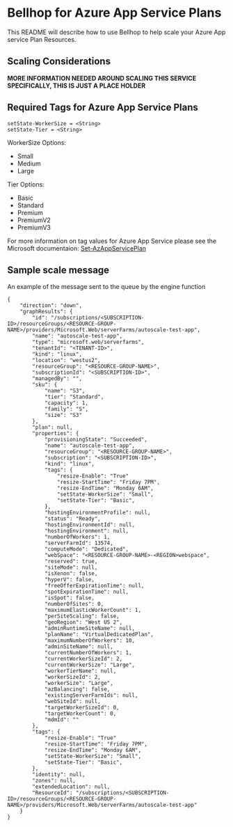 # Bellhop for Azure App Service Plans
This README will describe how to use Bellhop to help scale your Azure App service Plan Resources.

## Scaling Considerations
**MORE INFORMATION NEEDED AROUND SCALING THIS SERVICE SPECIFICALLY, THIS IS JUST A PLACE HOLDER**

## Required Tags for Azure App Service Plans
```
setState-WorkerSize = <String>
setState-Tier = <String>
```

WorkerSize Options:
- Small
- Medium
- Large

Tier Options:
- Basic
- Standard
- Premium
- PremiumV2
- PremiumV3

For more information on tag values for Azure App Service please see the Microsoft documentaion: [Set-AzAppServicePlan](https://docs.microsoft.com/en-us/powershell/module/az.websites/set-azappserviceplan?view=azps-5.4.0)


## Sample scale message
An example of the message sent to the queue by the engine function 

```
{
    "direction": "down",
    "graphResults": {
        "id": "/subscriptions/<SUBSCRIPTION-ID>/resourceGroups/<RESOURCE-GROUP-NAME>/providers/Microsoft.Web/serverFarms/autoscale-test-app",
        "name": "autoscale-test-app",
        "type": "microsoft.web/serverfarms",
        "tenantId": "<TENANT-ID>",
        "kind": "linux",
        "location": "westus2",
        "resourceGroup": "<RESOURCE-GROUP-NAME>",
        "subscriptionId": "<SUBSCRIPTION-ID>",
        "managedBy": "",
        "sku": {
            "name": "S3",
            "tier": "Standard",
            "capacity": 1,
            "family": "S",
            "size": "S3"
        },
        "plan": null,
        "properties": {
            "provisioningState": "Succeeded",
            "name": "autoscale-test-app",
            "resourceGroup": "<RESOURCE-GROUP-NAME>",
            "subscription": "<SUBSCRIPTION-ID>",
            "kind": "linux",
            "tags": {
                "resize-Enable": "True"
                "resize-StartTime": "Friday 7PM",
                "resize-EndTime": "Monday 6AM",
                "setState-WorkerSize": "Small",
                "setState-Tier": "Basic",
            },
            "hostingEnvironmentProfile": null,
            "status": "Ready",
            "hostingEnvironmentId": null,
            "hostingEnvironment": null,
            "numberOfWorkers": 1,
            "serverFarmId": 13574,
            "computeMode": "Dedicated",
            "webSpace": "<RESOURCE-GROUP-NAME>-<REGION>webspace",
            "reserved": true,
            "siteMode": null,
            "isXenon": false,
            "hyperV": false,
            "freeOfferExpirationTime": null,
            "spotExpirationTime": null,
            "isSpot": false,
            "numberOfSites": 0,
            "maximumElasticWorkerCount": 1,
            "perSiteScaling": false,
            "geoRegion": "West US 2",
            "adminRuntimeSiteName": null,
            "planName": "VirtualDedicatedPlan",
            "maximumNumberOfWorkers": 10,
            "adminSiteName": null,
            "currentNumberOfWorkers": 1,
            "currentWorkerSizeId": 2,
            "currentWorkerSize": "Large",
            "workerTierName": null,
            "workerSizeId": 2,
            "workerSize": "Large",
            "azBalancing": false,
            "existingServerFarmIds": null,
            "webSiteId": null,
            "targetWorkerSizeId": 0,
            "targetWorkerCount": 0,
            "mdmId": ""
        },
        "tags": {
            "resize-Enable": "True"
            "resize-StartTime": "Friday 7PM",
            "resize-EndTime": "Monday 6AM",
            "setState-WorkerSize": "Small",
            "setState-Tier": "Basic",
        },
        "identity": null,
        "zones": null,
        "extendedLocation": null,
        "ResourceId": "/subscriptions/<SUBSCRIPTION-ID>/resourceGroups/<RESOURCE-GROUP-NAME>/providers/Microsoft.Web/serverFarms/autoscale-test-app"
    }
}
```

